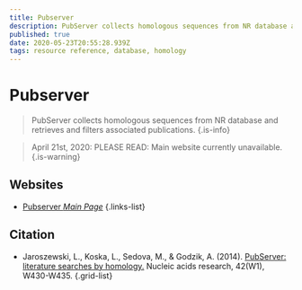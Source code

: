 ```yaml
---
title: Pubserver
description: PubServer collects homologous sequences from NR database and retrieves and filters associated publications.
published: true
date: 2020-05-23T20:55:28.939Z
tags: resource reference, database, homology
---
```


# Pubserver

> PubServer collects homologous sequences from NR database and retrieves and filters associated publications.
{.is-info}

> April 21st, 2020: PLEASE READ: Main website currently unavailable.
{.is-warning}

## Websites
- [Pubserver *Main Page*](http://pubserver.burnham.org/)
{.links-list}

## Citation

- Jaroszewski, L., Koska, L., Sedova, M., & Godzik, A. (2014). [PubServer: literature searches by homology.](https://academic.oup.com/nar/article/42/W1/W430/2437878) Nucleic acids research, 42(W1), W430-W435.
{.grid-list}